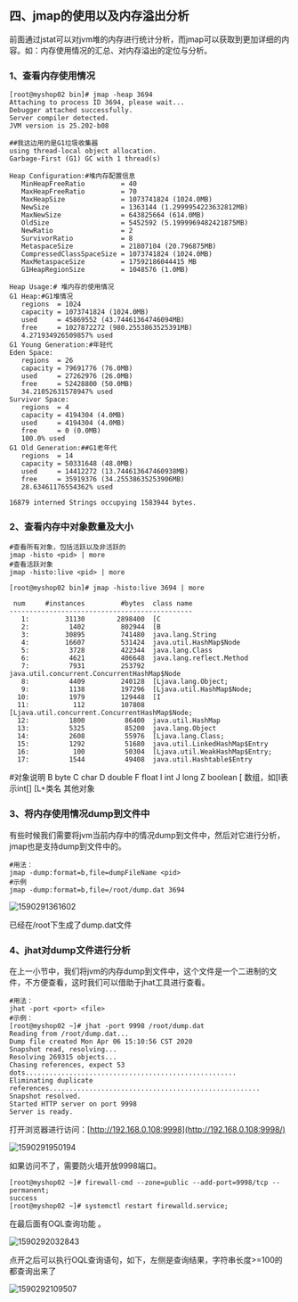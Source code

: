 ## 四、jmap的使用以及内存溢出分析

前面通过jstat可以对jvm堆的内存进行统计分析，而jmap可以获取到更加详细的内容。如：内存使用情况的汇总、对内存溢出的定位与分析。

### 1、查看内存使用情况

```shell
[root@myshop02 bin]# jmap -heap 3694
Attaching to process ID 3694, please wait...
Debugger attached successfully.
Server compiler detected.
JVM version is 25.202-b08

##我这边用的是G1垃圾收集器
using thread-local object allocation.
Garbage-First (G1) GC with 1 thread(s)

Heap Configuration:#堆内存配置信息
   MinHeapFreeRatio         = 40
   MaxHeapFreeRatio         = 70
   MaxHeapSize              = 1073741824 (1024.0MB)
   NewSize                  = 1363144 (1.2999954223632812MB)
   MaxNewSize               = 643825664 (614.0MB)
   OldSize                  = 5452592 (5.1999969482421875MB)
   NewRatio                 = 2
   SurvivorRatio            = 8
   MetaspaceSize            = 21807104 (20.796875MB)
   CompressedClassSpaceSize = 1073741824 (1024.0MB)
   MaxMetaspaceSize         = 17592186044415 MB
   G1HeapRegionSize         = 1048576 (1.0MB)

Heap Usage:# 堆内存的使用情况
G1 Heap:#G1堆情况
   regions  = 1024
   capacity = 1073741824 (1024.0MB)
   used     = 45869552 (43.74461364746094MB)
   free     = 1027872272 (980.2553863525391MB)
   4.271934926509857% used
G1 Young Generation:#年轻代
Eden Space:
   regions  = 26
   capacity = 79691776 (76.0MB)
   used     = 27262976 (26.0MB)
   free     = 52428800 (50.0MB)
   34.21052631578947% used
Survivor Space:
   regions  = 4
   capacity = 4194304 (4.0MB)
   used     = 4194304 (4.0MB)
   free     = 0 (0.0MB)
   100.0% used
G1 Old Generation:##G1老年代
   regions  = 14
   capacity = 50331648 (48.0MB)
   used     = 14412272 (13.744613647460938MB)
   free     = 35919376 (34.25538635253906MB)
   28.63461176554362% used

16879 interned Strings occupying 1583944 bytes.
```

### 2、查看内存中对象数量及大小

```shell
#查看所有对象，包括活跃以及非活跃的
jmap ‐histo <pid> | more
#查看活跃对象
jmap ‐histo:live <pid> | more

[root@myshop02 bin]# jmap -histo:live 3694 | more

 num     #instances         #bytes  class name
----------------------------------------------
   1:         31130        2898400  [C
   2:          1402         802944  [B
   3:         30895         741480  java.lang.String
   4:         16607         531424  java.util.HashMap$Node
   5:          3728         422344  java.lang.Class
   6:          4621         406648  java.lang.reflect.Method
   7:          7931         253792  java.util.concurrent.ConcurrentHashMap$Node
   8:          4409         240128  [Ljava.lang.Object;
   9:          1138         197296  [Ljava.util.HashMap$Node;
  10:          1979         129448  [I
  11:           112         107808  [Ljava.util.concurrent.ConcurrentHashMap$Node;
  12:          1800          86400  java.util.HashMap
  13:          5325          85200  java.lang.Object
  14:          2608          55976  [Ljava.lang.Class;
  15:          1292          51680  java.util.LinkedHashMap$Entry
  16:           100          50304  [Ljava.util.WeakHashMap$Entry;
  17:          1544          49408  java.util.Hashtable$Entry
```

\#对象说明 B byte C char D double F float I int J long Z boolean [ 数组，如[I表示int[] [L+类名 其他对象

### 3、将内存使用情况dump到文件中

有些时候我们需要将jvm当前内存中的情况dump到文件中，然后对它进行分析，jmap也是支持dump到文件中的。

```shell
#用法：
jmap ‐dump:format=b,file=dumpFileName <pid>
#示例
jmap ‐dump:format=b,file=/root/dump.dat 3694
```

![1590291361602](https://smartan123.github.io/book/library/002-images/1590291361602.png)

已经在/root下生成了dump.dat文件

### 4、jhat对dump文件进行分析

在上一小节中，我们将jvm的内存dump到文件中，这个文件是一个二进制的文件，不方便查看，这时我们可以借助于jhat工具进行查看。

```shell
#用法：
jhat ‐port <port> <file>
#示例：
[root@myshop02 ~]# jhat -port 9998 /root/dump.dat
Reading from /root/dump.dat...
Dump file created Mon Apr 06 15:10:56 CST 2020
Snapshot read, resolving...
Resolving 269315 objects...
Chasing references, expect 53 dots.....................................................
Eliminating duplicate references.....................................................
Snapshot resolved.
Started HTTP server on port 9998
Server is ready.
```

打开浏览器进行访问：[http://192.168.0.108:9998](http://192.168.0.108:9998/)

![1590291950194](https://smartan123.github.io/book/library/002-images/1590291950194.png)

如果访问不了，需要防火墙开放9998端口。

```shell
[root@myshop02 ~]# firewall-cmd --zone=public --add-port=9998/tcp --permanent;
success
[root@myshop02 ~]# systemctl restart firewalld.service;
```

在最后面有OQL查询功能 。

![1590292032843](https://smartan123.github.io/book/library/002-images/1590292032843.png)

点开之后可以执行OQL查询语句，如下，左侧是查询结果，字符串长度>=100的都查询出来了

![1590292109507](https://smartan123.github.io/book/library/002-images/1590292109507.png)
